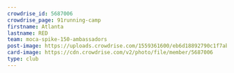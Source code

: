 ```yaml
---
crowdrise_id: 5687006
crowdrise_page: 91running-camp
firstname: Atlanta
lastname: RED
team: moca-spike-150-ambassadors
post-image: https://uploads.crowdrise.com/1559361600/eb6d18892790c1f7ab1b611a0bb05f57.jpg
card-image: https://cdn.crowdrise.com/v2/photo/file/member/5687006
type: club
---
```

